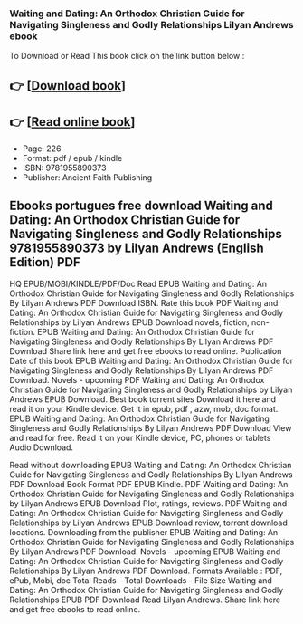 ### Waiting and Dating: An Orthodox Christian Guide for Navigating Singleness and Godly Relationships Lilyan Andrews ebook

To Download or Read This book click on the link button below :

## 👉  [**[Download book](http://ebooksharez.info/download.php?group=book&from=github.com&id=720069&lnk=1064 "Download book")**]

## 👉  [**[Read online book](http://ebooksharez.info/download.php?group=book&from=github.com&id=720069&lnk=1064 "Read online book")**]


* Page: 226
* Format: pdf / epub / kindle
* ISBN: 9781955890373
* Publisher: Ancient Faith Publishing



## Ebooks portugues free download Waiting and Dating: An Orthodox Christian Guide for Navigating Singleness and Godly Relationships 9781955890373 by Lilyan Andrews (English Edition) PDF


HQ EPUB/MOBI/KINDLE/PDF/Doc Read EPUB Waiting and Dating: An Orthodox Christian Guide for Navigating Singleness and Godly Relationships By Lilyan Andrews PDF Download ISBN. Rate this book PDF Waiting and Dating: An Orthodox Christian Guide for Navigating Singleness and Godly Relationships by Lilyan Andrews EPUB Download novels, fiction, non-fiction. EPUB Waiting and Dating: An Orthodox Christian Guide for Navigating Singleness and Godly Relationships By Lilyan Andrews PDF Download Share link here and get free ebooks to read online. Publication Date of this book EPUB Waiting and Dating: An Orthodox Christian Guide for Navigating Singleness and Godly Relationships By Lilyan Andrews PDF Download. Novels - upcoming PDF Waiting and Dating: An Orthodox Christian Guide for Navigating Singleness and Godly Relationships by Lilyan Andrews EPUB Download. Best book torrent sites Download it here and read it on your Kindle device. Get it in epub, pdf , azw, mob, doc format. EPUB Waiting and Dating: An Orthodox Christian Guide for Navigating Singleness and Godly Relationships By Lilyan Andrews PDF Download View and read for free. Read it on your Kindle device, PC, phones or tablets Audio Download.

Read without downloading EPUB Waiting and Dating: An Orthodox Christian Guide for Navigating Singleness and Godly Relationships By Lilyan Andrews PDF Download Book Format PDF EPUB Kindle. PDF Waiting and Dating: An Orthodox Christian Guide for Navigating Singleness and Godly Relationships by Lilyan Andrews EPUB Download Plot, ratings, reviews. PDF Waiting and Dating: An Orthodox Christian Guide for Navigating Singleness and Godly Relationships by Lilyan Andrews EPUB Download review, torrent download locations. Downloading from the publisher EPUB Waiting and Dating: An Orthodox Christian Guide for Navigating Singleness and Godly Relationships By Lilyan Andrews PDF Download. Novels - upcoming EPUB Waiting and Dating: An Orthodox Christian Guide for Navigating Singleness and Godly Relationships By Lilyan Andrews PDF Download. Formats Available : PDF, ePub, Mobi, doc Total Reads - Total Downloads - File Size Waiting and Dating: An Orthodox Christian Guide for Navigating Singleness and Godly Relationships EPUB PDF Download Read Lilyan Andrews. Share link here and get free ebooks to read online.





